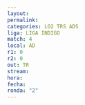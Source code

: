 ```yaml
---
layout: 
permalink: 
categories: LO2 TRS ADS
liga: LIGA INDIGO
match: 4
local: AD
r1: 0
r2: 0
out: TR
stream: 
hora: 
fecha: 
ronda: "2"
---
```

